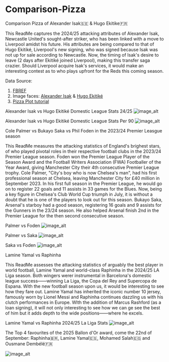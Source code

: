 # Comparison-Pizza
Comparison Pizza of Alexander Isak🇸🇪 & Hugo Ekitike🇫🇷

This ReadMe captures the 2024/25 attacking attributes of Alexander Isak, Newcastle United's sought-after striker, who has been linked with a move to Liverpool amidst his future. His attributes are being compared to that of Hugo Ekitiké, Liverpool's new signing, who was signed because Isak was not up for sale according to Newcastle. Now, the timing of Isak's desire to leave (2 days after Ekitiké joined Liverpool), making this transfer saga crazier. Should Liverpool acquire Isak's services, it would make an interesting contest as to who plays upfront for the Reds this coming season. 

Data Source:
1. [FBREF](https://fbref.com/stathead/player_comparison.cgi?request=1&sum=0&dom_lg=1&player_id1=8e92be30&p1yrfrom=2024-2025&player_id2=5b92d896&p2yrfrom=2024-2025)
2. Image faces: [Alexander Isak](https://www.fotmob.com/en-GB/players/690107/alexander-isak) & [Hugo Ekitiké](https://www.fotmob.com/en-GB/players/1197030/hugo-ekitike)
4. [Pizza Plot tutorial](https://mplsoccer.readthedocs.io/en/latest/gallery/pizza_plots/plot_pizza_comparison.html#sphx-glr-gallery-pizza-plots-plot-pizza-comparison-py)

Alexander Isak vs Hugo Ekitiké Domestic League Stats 24/25
![image_alt](https://github.com/Siphe247/Comparison-Pizza/blob/9afe412b3abe912c5bf8d662da2ecd54af6ee836/Ekitike%20vs%20Isak%2024-25.png)

Alexander Isak vs Hugo Ekitiké Domestic League Stats Per 90
![image_alt](https://github.com/Siphe247/Comparison-Pizza/blob/9afe412b3abe912c5bf8d662da2ecd54af6ee836/Ekitike%20vs%20Isak%20per%2090.png)

Cole Palmer vs Bukayo Saka vs Phil Foden in the 2023/24 Premier Leasgue season

This ReadMe measures the attacking statistics of England's brighest stars, of who played pivotal roles in their respective football clubs in the 2023/24 Premier League season. Foden won the Premier League Player of the Season Award and the Football Writers Association (FWA) Footballer of the Year Award, giving Manchester City their 4th consecutive Premier League trophy. Cole Palmer, "City's boy who is now Chelsea's man", had his first professional season at Chelsea, leaving Manchester City for £40 million in September 2023. In his first full season in the Premier League, he would go on to register 22 goals and 11 assists in 33 games for the Blues. Now, being a key figure in Chelsea's Club World Cup triumph in July, it is without a doubt that he is one of the players to look out for this season. Bukayo Saka, Arsenal's starboy had a good season, registering 16 goals and 9 assists for the Gunners in the 23/24 season. He also helped Arsenal finish 2nd in the Premier League for the then second consecutive season.

Palmer vs Foden
![image_alt](https://github.com/Siphe247/Comparison-Pizza/blob/e50879495d149957dce2291c8c70a173674ee32d/Palmer%20vs%20Saka%20vs%20Foden/Palmer%20vs%20Foden%2023-24.png)

Palmer vs Saka
![image_alt](https://github.com/Siphe247/Comparison-Pizza/blob/e50879495d149957dce2291c8c70a173674ee32d/Palmer%20vs%20Saka%20vs%20Foden/Palmer%20vs%20Saka%2023-24.png)

Saka vs Foden
![image_alt](https://github.com/Siphe247/Comparison-Pizza/blob/e50879495d149957dce2291c8c70a173674ee32d/Palmer%20vs%20Saka%20vs%20Foden/Saka%20vs%20Foden%2023-24.png)

Lamine Yamal vs Raphinha

This ReadMe assesses the attacking statistics of arguably the best player in world football, Lamine Yamal and world-class Raphinha in the 2024/25 LA Liga season. Both wingers werer instrumental in Barcelona's domestic league success——winning La Liga, the Copa del Rey and Supercopa de Espana. With the new football season upon us, it would be interesting to see how they fare out. Lamine Yamal has inherited the iconic number 10 jersey, famously worn by Lionel Messi and Raphinha continues dazzling us with his clutch performances in Europe. WIth the addition of Marcus Rashford (as a loan signing), it will not only interesting to see how we can ge see the best of him but it adds depth to the wide positions——where he excels.

Lamine Yamal vs Raphinha 2024/25 La Liga Stats
![image_alt](https://github.com/Siphe247/Comparison-Pizza/blob/e50879495d149957dce2291c8c70a173674ee32d/Lamine%20Yamal%20vs%20Raphinha/Yamal%20vs%20Raphinha.png)


The Top 4 favourites of the 2025 Ballon d'Or award, come the 22nd of September: 
Raphinha🇧🇷, Lamine Yamal🇪🇸, Mohamed Salah🇪🇬 and Ousmane Dembélé🇫🇷

![image_alt](https://github.com/Siphe247/Comparison-Pizza/blob/1fe763cd36c78108761845c0dbc24cbbc347b4f6/Ballon%20d'Or%20Top%204/Raphinha%20vs%20Yamal%20vs%20Salah%20vs%20Demb%C3%A9l%C3%A9.png)
